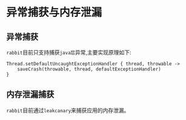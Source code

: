 # 异常捕获与内存泄漏

## 异常捕获

`rabbit`目前只支持捕获`java层`异常,主要实现原理如下:

```
Thread.setDefaultUncaughtExceptionHandler { thread, throwable ->
    saveCrash(throwable, thread, defaultExceptionHandler)
}
```

## 内存泄漏捕获

`rabbit`目前通过`leakcanary`来捕获应用的内存泄漏。


